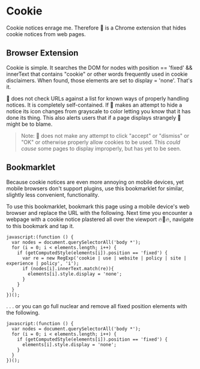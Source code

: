 # Cookie
Cookie notices enrage me.  Therefore :cookie: is a Chrome extension that hides cookie notices from web pages.

## Browser Extension

Cookie is simple. It searches the DOM for nodes with position == 'fixed' && innerText that contains "cookie" or other words frequently used in cookie disclaimers. When found, those elements are set to display = 'none'. That's it.

:cookie: does not check URLs against a list for known ways of properly handling notices. It is completely self-contained. If :cookie: makes an attempt to hide a notice its icon changes from grayscale to color letting you know that it has done its thing. This also alerts users that if a page displays strangely :cookie: might be to blame.

> Note: :cookie: does not make any attempt to click "accept" or "dismiss" or "OK" or otherwise properly allow cookies to be used. This *could cause* some pages to display improperly, but has yet to be seen.

## Bookmarklet

Because cookie notices are even more annoying on mobile devices, yet mobile browsers don't support plugins, use this bookmarklet for similar, slightly less convenient, functionality.

To use this bookmarklet, bookmark this page using a mobile device's web browser and replace the URL with the following. Next time you encounter a webpage with a cookie notice plastered all over the viewport 🔥🤬🔥, navigate to this bookmark and tap it.

```
javascript:(function () {
  var nodes = document.querySelectorAll('body *');
  for (i = 0; i < elements.length; i++) {
    if (getComputedStyle(elements[i]).position == 'fixed') {
      var re = new RegExp('cookie | use | website | policy | site | experience | policy', 'i');
      if (nodes[i].innerText.match(re)){
        elements[i].style.display = 'none';
      }
    }
  }
})();
```

. . . or you can go full nuclear and remove all fixed position elements with the following.

```
javascript:(function () {
  var nodes = document.querySelectorAll('body *');
  for (i = 0; i < elements.length; i++) {
    if (getComputedStyle(elements[i]).position == 'fixed') {
      elements[i].style.display = 'none';
    }
  }
})();
```
